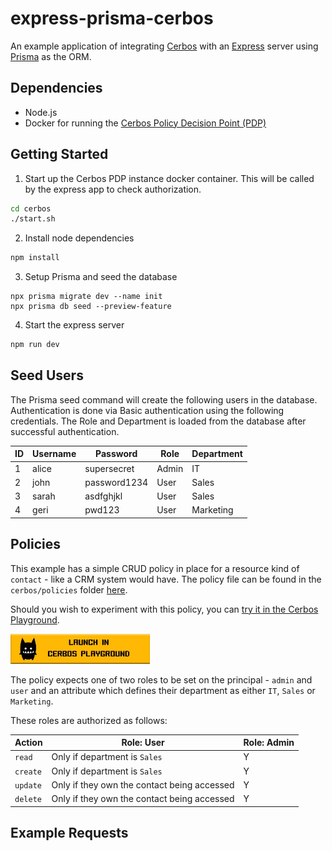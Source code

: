 # express-prisma-cerbos

An example application of integrating [Cerbos](https://cerbos.dev) with an [Express](https://expressjs.com/) server using [Prisma](https://prisma.io/) as the ORM.

## Dependencies

- Node.js
- Docker for running the [Cerbos Policy Decision Point (PDP)](https://docs.cerbos.dev/cerbos/installation/container.html)

## Getting Started

1. Start up the Cerbos PDP instance docker container. This will be called by the express app to check authorization.

```bash
cd cerbos
./start.sh
```

2. Install node dependencies

```bash
npm install
```

3. Setup Prisma and seed the database

```
npx prisma migrate dev --name init
npx prisma db seed --preview-feature
```

4. Start the express server

```bash
npm run dev
```

## Seed Users

The Prisma seed command will create the following users in the database. Authentication is done via Basic authentication using the following credentials. The Role and Department is loaded from the database after successful authentication.

| ID  | Username | Password     | Role  | Department |
| --- | -------- | ------------ | ----- | ---------- |
| 1   | alice    | supersecret  | Admin | IT         |
| 2   | john     | password1234 | User  | Sales      |
| 3   | sarah    | asdfghjkl    | User  | Sales      |
| 4   | geri     | pwd123       | User  | Marketing  |

## Policies

This example has a simple CRUD policy in place for a resource kind of `contact` - like a CRM system would have. The policy file can be found in the `cerbos/policies` folder [here](https://github.com/cerbos/express-prisma-cerbos/blob/main/cerbos/policies/contact.yaml).

Should you wish to experiment with this policy, you can <a href="https://play.cerbos.dev/p/ygW612cc9c9xXOsOZjI40ovY2LZvXf43" target="_blank">try it in the Cerbos Playground</a>.

<a href="https://play.cerbos.dev/p/ygW612cc9c9xXOsOZjI40ovY2LZvXf43" target="_blank"><img src="docs/launch.jpg" height="48" /></a>

The policy expects one of two roles to be set on the principal - `admin` and `user` and an attribute which defines their department as either `IT`, `Sales` or `Marketing`.

These roles are authorized as follows:

| Action   | Role: User                                  | Role: Admin |
| -------- | ------------------------------------------- | ----------- |
| `read`   | Only if department is `Sales`               | Y           |
| `create` | Only if department is `Sales`               | Y           |
| `update` | Only if they own the contact being accessed | Y           |
| `delete` | Only if they own the contact being accessed | Y           |

## Example Requests
